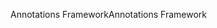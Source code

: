 <span data-ttu-id="9a611-101">Annotations Framework</span><span class="sxs-lookup"><span data-stu-id="9a611-101">Annotations Framework</span></span>